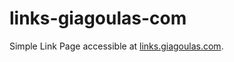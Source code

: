 # links-giagoulas-com

Simple Link Page accessible at [links.giagoulas.com](https://www.links.giagoulas.com).
